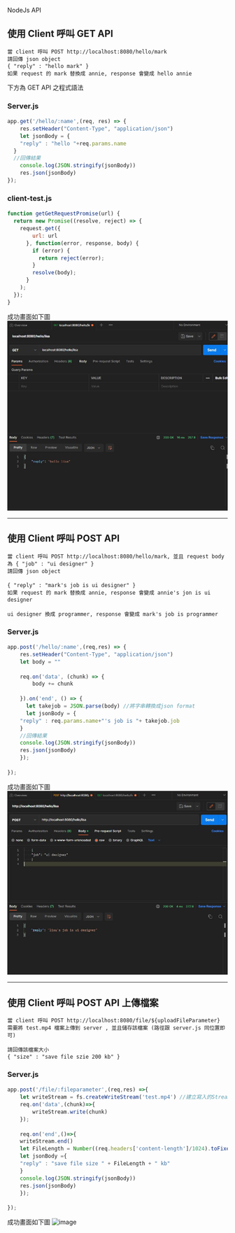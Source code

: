 NodeJs API

## 使用 Client 呼叫 GET API

```
當 client 呼叫 POST http://localhost:8080/hello/mark
請回傳 json object 
{ "reply" : "hello mark" }
如果 request 的 mark 替換成 annie, response 會變成 hello annie
```

下方為 GET API 之程式語法

### Server.js
```js
app.get('/hello/:name',(req, res) => {
	res.setHeader("Content-Type", "application/json")
	let jsonBody = {
    "reply" : "hello "+req.params.name
  }
  //回傳結果
	console.log(JSON.stringify(jsonBody))
	res.json(jsonBody)
});
```

### client-test.js
```js
function getGetRequestPromise(url) {
  return new Promise((resolve, reject) => {
    request.get({
        url: url
      }, function(error, response, body) {
        if (error) {
          return reject(error);
        }
        resolve(body);
      }
    );
  });
}
```

成功畫面如下圖
![image](https://github.com/willy199710/intern-test/blob/master/pic/get-hello-name.JPG)

***

## 使用 Client 呼叫 POST API

``` 
當 client 呼叫 POST http://localhost:8080/hello/mark, 並且 request body 為 { "job" : "ui designer" }  
請回傳 json object 

{ "reply" : "mark's job is ui designer" }
如果 request 的 mark 替換成 annie, response 會變成 annie's jon is ui designer

ui designer 換成 programmer, response 會變成 mark's job is programmer
```

### Server.js
```js
app.post('/hello/:name',(req,res) => {
    res.setHeader("Content-Type", "application/json")
	let body = ""
	
	req.on('data', (chunk) => {
		body += chunk
	
    }).on('end', () => {
      let takejob = JSON.parse(body) //將字串轉換成json format
	  let jsonBody = {
    "reply" : req.params.name+"'s job is "+ takejob.job
    }
	//回傳結果
	console.log(JSON.stringify(jsonBody))
	res.json(jsonBody)
    });
	
});
```
成功畫面如下圖
![image](https://github.com/willy199710/intern-test/blob/master/pic/post-hello-name.JPG)

***

## 使用 Client 呼叫 POST API 上傳檔案

```
當 client 呼叫 POST http://localhost:8080/file/${uploadFileParameter}
需要將 test.mp4 檔案上傳到 server , 並且儲存該檔案 (路徑跟 server.js 同位置即可)

請回傳該檔案大小
{ "size" : "save file szie 200 kb" }
```

### Server.js
```js
app.post('/file/:fileparameter',(req,res) =>{
	let writeStream = fs.createWriteStream('test.mp4') //建立寫入的Stream
	req.on('data',(chunk)=>{
		writeStream.write(chunk)
	});
	
	req.on('end',()=>{
	writeStream.end()
	let FileLength = Number((req.headers['content-length']/1024).toFixed(0)); //byte轉換成kb
	let jsonBody ={
	"reply" : "save file size " + FileLength + " kb"
	}
	console.log(JSON.stringify(jsonBody))
	res.json(jsonBody)
	});

});
```
成功畫面如下圖
![image](https://github.com/willy199710/intern-test/blob/master/pic/post-file.JPG)
